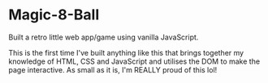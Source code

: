 # Magic-8-Ball
Built a retro little web app/game using vanilla JavaScript.

This is the first time I've built anything like this that brings together my knowledge of HTML, CSS and JavaScript and utilises the DOM to make the page interactive. As small as it is, I'm REALLY proud of this lol!
